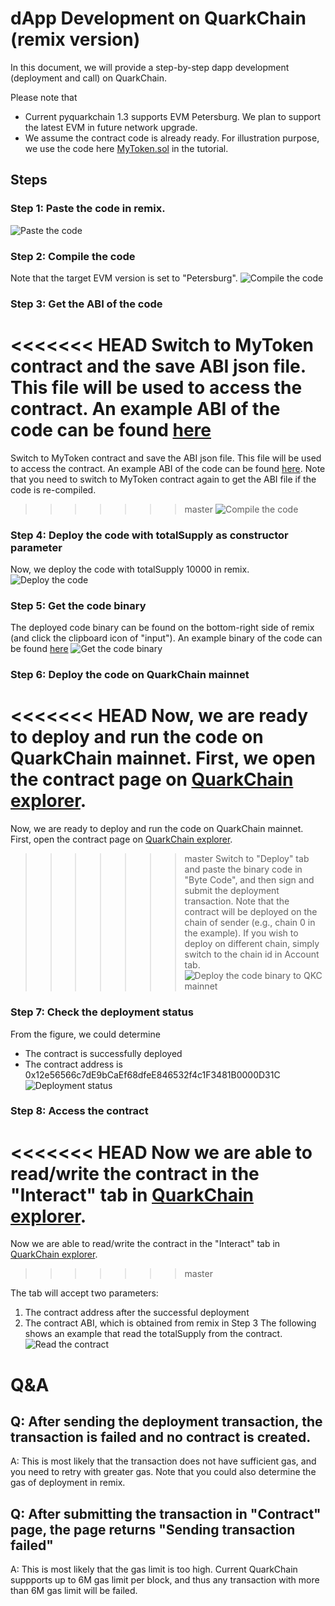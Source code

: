 # dApp Development on QuarkChain (remix version)
In this document, we will provide a step-by-step dapp development (deployment and call) on QuarkChain.

Please note that
- Current pyquarkchain 1.3 supports EVM Petersburg.  We plan to support the latest EVM in future network upgrade.
- We assume the contract code is already ready.
For illustration purpose, we use the code here [MyToken.sol](https://gist.github.com/qizhou/7a7753df36f50cb1f05e05ed18a59af7#file-mytoken-sol) in the tutorial.


## Steps

### Step 1: Paste the code in remix.
![Paste the code](resources/dapp/step1.png)

### Step 2: Compile the code
Note that the target EVM version is set to "Petersburg".
![Compile the code](resources/dapp/step2.png)


### Step 3: Get the ABI of the code
<<<<<<< HEAD
Switch to MyToken contract and the save ABI json file.  This file will be used to access the contract.
An example ABI of the code can be found [here](https://gist.github.com/qizhou/7a7753df36f50cb1f05e05ed18a59af7#file-mytoken_abi-json)
=======
Switch to MyToken contract and save the ABI json file.  This file will be used to access the contract.
An example ABI of the code can be found [here](https://gist.github.com/qizhou/7a7753df36f50cb1f05e05ed18a59af7#file-mytoken_abi-json).  Note that you need to switch to MyToken contract again to get the ABI file if the code is re-compiled.
>>>>>>> master
![Compile the code](resources/dapp/step3.png)

### Step 4: Deploy the code with totalSupply as constructor parameter
Now, we deploy the code with totalSupply 10000 in remix.
![Deploy the code](resources/dapp/step4.png)

### Step 5: Get the code binary
The deployed code binary can be found on the bottom-right side of remix (and click the clipboard icon of "input").
An example binary of the code can be found [here](https://gist.github.com/qizhou/7a7753df36f50cb1f05e05ed18a59af7#file-mytoken-bin)
![Get the code binary](resources/dapp/step5.png)

### Step 6: Deploy the code on QuarkChain mainnet
<<<<<<< HEAD
Now, we are ready to deploy and run the code on QuarkChain mainnet.  First, we open the contract page on [QuarkChain explorer](http://http://mainnet.quarkchain.io/contract).
=======
Now, we are ready to deploy and run the code on QuarkChain mainnet.  First, open the contract page on [QuarkChain explorer](https://mainnet.quarkchain.io/contract).
>>>>>>> master
Switch to "Deploy" tab and paste the binary code in "Byte Code", and then sign and submit the deployment transaction.
Note that the contract will be deployed on the chain of sender (e.g., chain 0 in the example).  If you wish to deploy on different chain, simply switch to the chain id in Account tab.
![Deploy the code binary to QKC mainnet](resources/dapp/step6.png)


### Step 7: Check the deployment status
From the figure, we could determine
- The contract is successfully deployed
- The contract address is 0x12e56566c7dE9bCaEf68dfeE846532f4c1F3481B0000D31C 
![Deployment status](resources/dapp/step7.png)

### Step 8: Access the contract
<<<<<<< HEAD
Now we are able to read/write the contract in the "Interact" tab in [QuarkChain explorer](http://mainnet.quarkchain.io/contract).
=======
Now we are able to read/write the contract in the "Interact" tab in [QuarkChain explorer](https://mainnet.quarkchain.io/contract).
>>>>>>> master

The tab will accept two parameters:
1. The contract address after the successful deployment
2. The contract ABI, which is obtained from remix in Step 3
The following shows an example that read the totalSupply from the contract.
![Read the contract](resources/dapp/step8.png)

# Q&A
## Q: After sending the deployment transaction, the transaction is failed and no contract is created.
A: This is most likely that the transaction does not have sufficient gas, and you need to retry with greater gas.  Note that you could also determine the gas of deployment in remix.

## Q: After submitting the transaction in "Contract" page, the page returns "Sending transaction failed"
A: This is most likely that the gas limit is too high.  Current QuarkChain suppports up to 6M gas limit per block, and thus any transaction with more than 6M gas limit will be failed.
